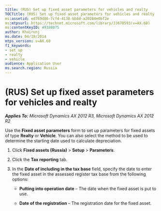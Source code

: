 ```yaml
---
title: (RUS) Set up fixed asset parameters for vehicles and realty
TOCTitle: (RUS) Set up fixed asset parameters for vehicles and realty
ms:assetid: ed769d86-7cf4-4138-bb8d-a20284e0bf2e
ms:mtpsurl: https://technet.microsoft.com/library/JJ678593(v=AX.60)
ms:contentKeyID: 49388075
author: Khairunj
ms.date: 04/18/2014
mtps_version: v=AX.60
f1_keywords:
- set up
- realty
- vehicle
audience: Application User
ms.search.region: Russia
---
```


# (RUS) Set up fixed asset parameters for vehicles and realty 


_**Applies To:** Microsoft Dynamics AX 2012 R3, Microsoft Dynamics AX 2012 R2_

Use the **Fixed asset parameters** form to set up parameters for fixed assets of type **Realty** or **Vehicle**. You can also select the method to be used to determine the starting date used to calculate depreciation.

1.  Click **Fixed assets (Russia)** \> **Setup** \> **Parameters**.

2.  Click the **Tax reporting** tab.

3.  In the **Date of including in the tax base** field, specify the date to enter the fixed asset in the assessed register tax base from the following options:
    
      - **Putting into operation date** – The date when the fixed asset is put to use.
    
      - **Date of the registration** – The registration date for the fixed asset.

  


